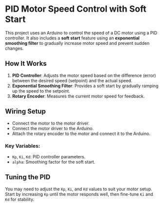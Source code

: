 # PID Motor Speed Control with Soft Start

This project uses an Arduino to control the speed of a DC motor using a PID controller. It also includes a **soft start** feature using an **exponential smoothing filter** to gradually increase motor speed and prevent sudden changes.                                                                                                                        
  

## How It Works

1. **PID Controller**: Adjusts the motor speed based on the difference (error) between the desired speed (setpoint) and the actual speed.
2. **Exponential Smoothing Filter**: Provides a soft start by gradually ramping up the speed to the setpoint.
3. **Rotary Encoder**: Measures the current motor speed for feedback.

## Wiring Setup

- Connect the motor to the motor driver.
- Connect the motor driver to the Arduino.
- Attach the rotary encoder to the motor and connect it to the Arduino.
  

  
### Key Variables:
- `Kp`, `Ki`, `Kd`: PID controller parameters.
- `alpha`: Smoothing factor for the soft start.


## Tuning the PID

You may need to adjust the `Kp`, `Ki`, and `Kd` values to suit your motor setup. Start by increasing `Kp` until the motor responds well, then fine-tune `Ki` and `Kd` for stability.
